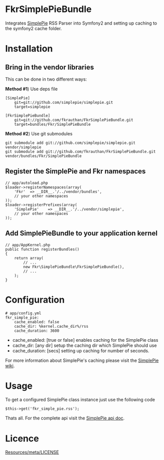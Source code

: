 FkrSimplePieBundle
==================

Integrates [SimplePie](https://github.com/simplepie/simplepie) RSS Parser into Symfony2 and setting up caching to the symfony2 cache folder.

Installation
============

Bring in the vendor libraries
-----------------------------

This can be done in two different ways:

**Method #1**) Use deps file
	
	[SimplePie]
	    git=git://github.com/simplepie/simplepie.git
		target=simplepie
		
	[FkrSimplePieBundle]
	    git=git://github.com/fkrauthan/FkrSimplePieBundle.git
		target=bundles/Fkr/SimplePieBundle


**Method #2**) Use git submodules

    git submodule add git://github.com/simplepie/simplepie.git vendor/simplepie
    git submodule add git://github.com/fkrauthan/FkrSimplePieBundle.git vendor/bundles/Fkr/SimplePieBundle


Register the SimplePie and Fkr namespaces
-----------------------------------------
	
    // app/autoload.php
    $loader->registerNamespaces(array(
        'Fkr'  => __DIR__.'/../vendor/bundles',
        // your other namespaces
    ));
    $loader->registerPrefixes(array(
        'SimplePie'	   => __DIR__.'/../vendor/simplepie',
        // your other namespaces
    ));


Add SimplePieBundle to your application kernel
----------------------------------------------
	
	// app/AppKernel.php
    public function registerBundles()
    {
        return array(
            // ...
            new Fkr\SimplePieBundle\FkrSimplePieBundle(),
            // ...
        );
    }


Configuration
=============

    # app/config.yml
    fkr_simple_pie:
        cache_enabled: false
        cache_dir: %kernel.cache_dir%/rss
        cache_duration: 3600


* cache_enabled: [true or false] enables caching for the SimplePie class
* cache_dir: [any dir] setup the caching dir which SimplePie should use
* cache_duration: [secs] setting up caching for number of seconds.

For more information about SimplePie's caching please visit the [SimplePie wiki](http://simplepie.org/wiki/faq/how_does_simplepie_s_caching_http_conditional_get_system_work).


Usage
=====

To get a configured SimplePie class instance just use the following code

	$this->get('fkr_simple_pie.rss');
	
	
Thats all. For the complete api visit the [SimplePie api doc](http://simplepie.org/wiki/reference/start).


Licence
=======

[Resources/meta/LICENSE](https://github.com/fkrauthan/FkrSimplePieBundle/blob/master/Resources/meta/LICENSE)
